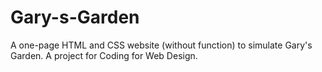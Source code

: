 # Gary-s-Garden
A one-page HTML and CSS website (without function) to simulate Gary's Garden. A project for Coding for Web Design.
